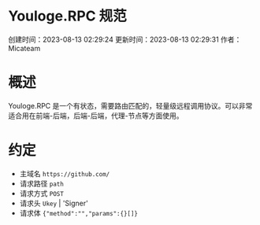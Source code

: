 # Youloge.RPC 规范 
创建时间：2023-08-13 02:29:24 
更新时间：2023-08-13 02:29:31 
作者：Micateam

# 概述
Youloge.RPC 是一个有状态，需要路由匹配的，轻量级远程调用协议。可以非常适合用在前端-后端，后端-后端，代理-节点等方面使用。

# 约定
- 主域名 `https://github.com/`
- 请求路径 `path`
- 请求方式 `POST`
- 请求头 `Ukey` | 'Signer'
- 请求体 `{"method":"","params":{}[]}`
